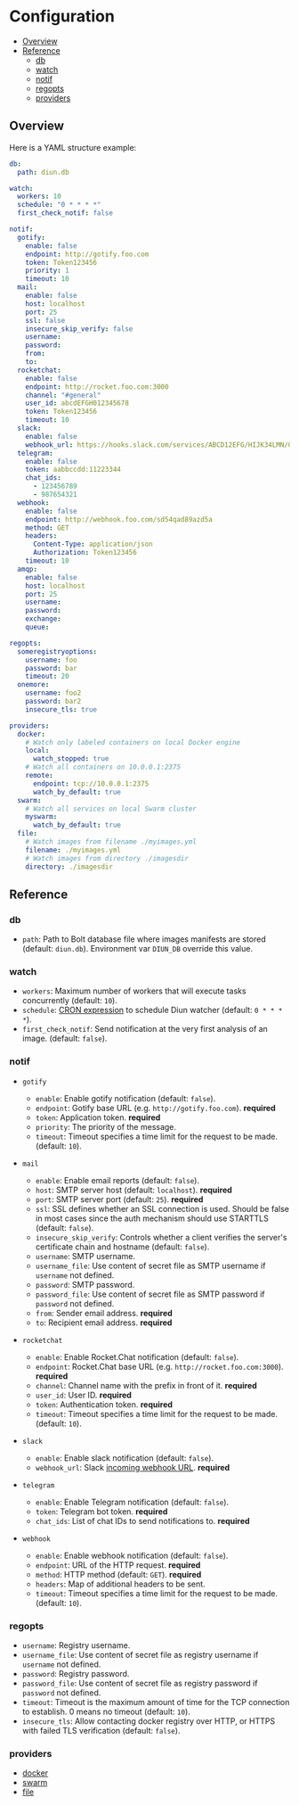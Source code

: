 # Configuration

* [Overview](#overview)
* [Reference](#reference)
  * [db](#db)
  * [watch](#watch)
  * [notif](#notif)
  * [regopts](#regopts)
  * [providers](#providers)

## Overview

Here is a YAML structure example:

```yml
db:
  path: diun.db

watch:
  workers: 10
  schedule: "0 * * * *"
  first_check_notif: false

notif:
  gotify:
    enable: false
    endpoint: http://gotify.foo.com
    token: Token123456
    priority: 1
    timeout: 10
  mail:
    enable: false
    host: localhost
    port: 25
    ssl: false
    insecure_skip_verify: false
    username:
    password:
    from:
    to:
  rocketchat:
    enable: false
    endpoint: http://rocket.foo.com:3000
    channel: "#general"
    user_id: abcdEFGH012345678
    token: Token123456
    timeout: 10
  slack:
    enable: false
    webhook_url: https://hooks.slack.com/services/ABCD12EFG/HIJK34LMN/01234567890abcdefghij
  telegram:
    enable: false
    token: aabbccdd:11223344
    chat_ids:
      - 123456789
      - 987654321
  webhook:
    enable: false
    endpoint: http://webhook.foo.com/sd54qad89azd5a
    method: GET
    headers:
      Content-Type: application/json
      Authorization: Token123456
    timeout: 10
  amqp:
    enable: false
    host: localhost
    port: 25
    username:
    password:
    exchange:
    queue:

regopts:
  someregistryoptions:
    username: foo
    password: bar
    timeout: 20
  onemore:
    username: foo2
    password: bar2
    insecure_tls: true

providers:
  docker:
    # Watch only labeled containers on local Docker engine
    local:
      watch_stopped: true
    # Watch all containers on 10.0.0.1:2375
    remote:
      endpoint: tcp://10.0.0.1:2375
      watch_by_default: true
  swarm:
    # Watch all services on local Swarm cluster
    myswarm:
      watch_by_default: true
  file:
    # Watch images from filename ./myimages.yml
    filename: ./myimages.yml
    # Watch images from directory ./imagesdir
    directory: ./imagesdir
```

## Reference

### db

* `path`: Path to Bolt database file where images manifests are stored (default: `diun.db`). Environment var `DIUN_DB` override this value.

### watch

* `workers`: Maximum number of workers that will execute tasks concurrently (default: `10`).
* `schedule`: [CRON expression](https://godoc.org/github.com/robfig/cron#hdr-CRON_Expression_Format) to schedule Diun watcher (default: `0 * * * *`).
* `first_check_notif`: Send notification at the very first analysis of an image. (default: `false`).

### notif

* `gotify`
  * `enable`: Enable gotify notification (default: `false`).
  * `endpoint`: Gotify base URL (e.g. `http://gotify.foo.com`). **required**
  * `token`: Application token. **required**
  * `priority`: The priority of the message.
  * `timeout`: Timeout specifies a time limit for the request to be made. (default: `10`).

* `mail`
  * `enable`: Enable email reports (default: `false`).
  * `host`: SMTP server host (default: `localhost`). **required**
  * `port`: SMTP server port (default: `25`). **required**
  * `ssl`: SSL defines whether an SSL connection is used. Should be false in most cases since the auth mechanism should use STARTTLS (default: `false`).
  * `insecure_skip_verify`: Controls whether a client verifies the server's certificate chain and hostname (default: `false`).
  * `username`: SMTP username.
  * `username_file`: Use content of secret file as SMTP username if `username` not defined.
  * `password`: SMTP password.
  * `password_file`: Use content of secret file as SMTP password if `password` not defined.
  * `from`: Sender email address. **required**
  * `to`: Recipient email address. **required**

* `rocketchat`
  * `enable`: Enable Rocket.Chat notification (default: `false`).
  * `endpoint`: Rocket.Chat base URL (e.g. `http://rocket.foo.com:3000`). **required**
  * `channel`: Channel name with the prefix in front of it. **required**
  * `user_id`: User ID. **required**
  * `token`: Authentication token. **required**
  * `timeout`: Timeout specifies a time limit for the request to be made. (default: `10`).

* `slack`
  * `enable`: Enable slack notification (default: `false`).
  * `webhook_url`: Slack [incoming webhook URL](https://api.slack.com/messaging/webhooks). **required**

* `telegram`
  * `enable`: Enable Telegram notification (default: `false`).
  * `token`: Telegram bot token. **required**
  * `chat_ids`: List of chat IDs to send notifications to. **required**

* `webhook`
  * `enable`: Enable webhook notification (default: `false`).
  * `endpoint`: URL of the HTTP request. **required**
  * `method`: HTTP method (default: `GET`). **required**
  * `headers`: Map of additional headers to be sent.
  * `timeout`: Timeout specifies a time limit for the request to be made. (default: `10`).

### regopts

* `username`: Registry username.
* `username_file`: Use content of secret file as registry username if `username` not defined.
* `password`: Registry password.
* `password_file`: Use content of secret file as registry password if `password` not defined.
* `timeout`: Timeout is the maximum amount of time for the TCP connection to establish. 0 means no timeout (default: `10`).
* `insecure_tls`: Allow contacting docker registry over HTTP, or HTTPS with failed TLS verification (default: `false`).

### providers

* [docker](providers/docker.md)
* [swarm](providers/swarm.md)
* [file](providers/file.md)
